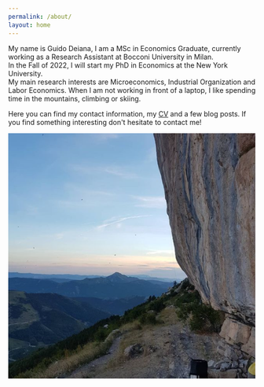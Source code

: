 ```yaml
---
permalink: /about/
layout: home
---
```


My name is Guido Deiana, I am a MSc in Economics Graduate, currently working as a Research Assistant at Bocconi University in Milan.  
In the Fall of 2022, I will start my PhD in Economics at the New York University.  
My main research interests are Microeconomics, Industrial Organization and Labor Economics. When I am not working in front of a laptop, I like spending time in the mountains, climbing or skiing.  

Here you can find my contact information, my [CV](https://gdeiana.github.io/assets/docs/Guido_Deiana_CV.pdf) and a few blog posts. If you find something interesting don't hesitate to contact me!  

![](assets/images/../../../assets/images/Ceuse.PNG)

